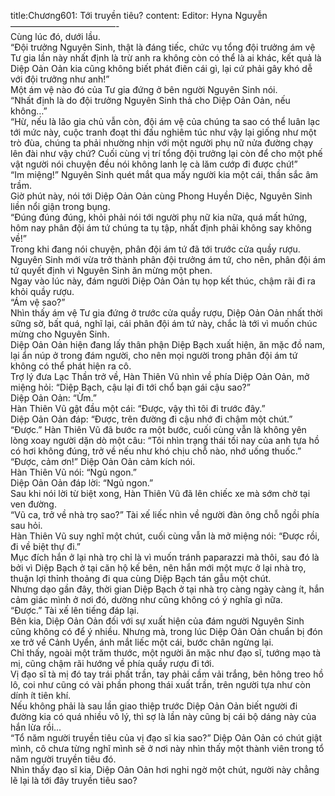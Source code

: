 title:Chương601: Tới truyền tiêu?
content:
Editor: Hyna Nguyễn<br>————————————-<br>Cùng lúc đó, dưới lầu.<br>“Đội trưởng Nguyên Sinh, thật là đáng tiếc, chức vụ tổng đội trưởng ám vệ Tư gia lần này nhất định là trừ anh ra không còn có thể là ai khác, kết quả là Diệp Oản Oản kia cũng không biết phát điên cái gì, lại cứ phải gây khó dễ với đội trưởng như anh!”<br>Một ám vệ nào đó của Tư gia đứng ở bên người Nguyên Sinh nói.<br>“Nhất định là do đội trưởng Nguyên Sinh thả cho Diệp Oản Oản, nếu không…”<br>“Hừ, nếu là lão gia chủ vẫn còn, đội ám vệ của chúng ta sao có thể luân lạc tới mức này, cuộc tranh đoạt thi đấu nghiêm túc như vậy lại giống như một trò đùa, chúng ta phải nhường nhịn với một người phụ nữ nửa đường chạy lên đài như vậy chứ? Cuối cùng vị trí tổng đội trưởng lại còn để cho một phế vật người nói chuyện đều nói không lanh lẹ cà lăm cướp đi được chứ!”<br>“Im miệng!” Nguyên Sinh quét mắt qua mấy người kia một cái, thần sắc âm trầm.<br>Giờ phút này, nói tới Diệp Oản Oản cùng Phong Huyền Diệc, Nguyên Sinh liền nổi giận trong bụng.<br>“Đúng đúng đúng, khỏi phải nói tới người phụ nữ kia nữa, quá mất hứng, hôm nay phân đội ám tứ chúng ta tụ tập, nhất định phải không say không về!”<br>Trong khi đang nói chuyện, phân đội ám tứ đã tới trước cửa quầy rượu.<br>Nguyên Sinh mới vừa trở thành phân đội trưởng ám tứ, cho nên, phân đội ám tứ quyết định vì Nguyên Sinh ăn mừng một phen.<br>Ngay vào lúc này, đám người Diệp Oản Oản tụ họp kết thúc, chậm rãi đi ra khỏi quầy rượu.<br>“Ám vệ sao?”<br>Nhìn thấy ám vệ Tư gia đứng ở trước cửa quầy rượu, Diệp Oản Oản nhất thời sững sờ, bất quá, nghĩ lại, cái phân đội ám tứ này, chắc là tới vì muốn chúc mừng cho Nguyên Sinh.<br>Diệp Oản Oản hiện đang lấy thân phận Diệp Bạch xuất hiện, ăn mặc đồ nam, lại ẩn núp ở trong đám người, cho nên mọi người trong phân đội ám tứ không có thể phát hiện ra cô.<br>Trợ lý đưa Lạc Thần trở về, Hàn Thiên Vũ nhìn về phía Diệp Oản Oản, mở miệng hỏi: “Diệp Bạch, cậu lại đi tới chổ bạn gái cậu sao?”<br>Diệp Oản Oản: “Ừm.”<br>Hàn Thiên Vũ gật đầu một cái: “Được, vậy thì tôi đi trước đây.”<br>Diệp Oản Oản đáp: “Được, trên đường đi cậu nhớ đi chậm một chút.”<br>“Được.” Hàn Thiên Vũ đã bước ra một bước, cuối cùng vẫn là không yên lòng xoay người dặn dò một câu: “Tôi nhìn trạng thái tối nay của anh tựa hồ có hơi không đúng, trở về nếu như khó chịu chỗ nào, nhớ uống thuốc.”<br>“Được, cảm ơn!” Diệp Oản Oản cảm kích nói.<br>Hàn Thiên Vũ nói: “Ngủ ngon.”<br>Diệp Oản Oản đáp lời: “Ngủ ngon.”<br>Sau khi nói lời từ biệt xong, Hàn Thiên Vũ đã lên chiếc xe mà sớm chờ tại ven đường.<br>“Vũ ca, trở về nhà trọ sao?” Tài xế liếc nhìn về người đàn ông chỗ ngồi phía sau hỏi.<br>Hàn Thiên Vũ suy nghĩ một chút, cuối cùng vẫn là mở miệng nói: “Được rồi, đi về biệt thự đi.”<br>Mục đích hắn ở lại nhà trọ chỉ là vì muốn tránh paparazzi mà thôi, sau đó là bởi vì Diệp Bạch ở tại căn hộ kế bên, nên hắn mới một mực ở lại nhà trọ, thuận lợi thỉnh thoảng đi qua cùng Diệp Bạch tán gẫu một chút.<br>Nhưng dạo gần đây, thời gian Diệp Bạch ở tại nhà trọ càng ngày càng ít, hắn cảm giác mình ở nơi đó, dường như cũng không có ý nghĩa gì nữa.<br>“Được.” Tài xế lên tiếng đáp lại.<br>Bên kia, Diệp Oản Oản đối với sự xuất hiện của đám người Nguyên Sinh cũng không có để ý nhiều. Nhưng mà, trong lúc Diệp Oản Oản chuẩn bị đón xe trở về Cảnh Uyển, ánh mắt liếc một cái, bước chân ngừng lại.<br>Chỉ thấy, ngoài một trăm thước, một người ăn mặc như đạo sĩ, tướng mạo tà mị, cũng chậm rãi hướng về phía quầy rượu đi tới.<br>Vị đạo sĩ tà mị đó tay trái phất trần, tay phải cầm vải trắng, bên hông treo hồ lô, coi như cũng có vài phần phong thái xuất trần, trên người tựa như còn dính ít tiên khí.<br>Nếu không phải là sau lần giao thiệp trước Diệp Oản Oản biết người đi đường kia có quá nhiều vô lý, thì sợ là lần này cũng bị cái bộ dáng này của hắn lừa rồi…<br>“Tổ năm người truyền tiêu của vị đạo sĩ kia sao?” Diệp Oản Oản có chút giật mình, cô chưa từng nghĩ mình sẽ ở nơi này nhìn thấy một thành viên trong tổ năm người truyền tiêu đó.<br>Nhìn thấy đạo sĩ kia, Diệp Oản Oản hơi nghi ngờ một chút, người này chẳng lẽ lại là tới đây truyền tiêu sao?